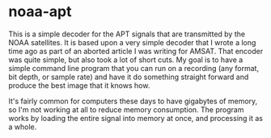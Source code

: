 # noaa-apt

This is a simple decoder for the APT signals that are transmitted by the
NOAA satellites.  It is based upon a very simple decoder that I wrote
a long time ago as part of an aborted article I was writing for AMSAT.
That encoder was quite simple, but also took a lot of short cuts.  My goal
is to have a simple command line program that you can run on a recording
(any format, bit depth, or sample rate) and have it do something straight
forward and produce the best image that it knows how.

It's fairly common for computers these days to have gigabytes of memory,
so I'm not working at all to reduce memory consumption.  The program works
by loading the entire signal into memory at once, and processing it as a 
whole.  
